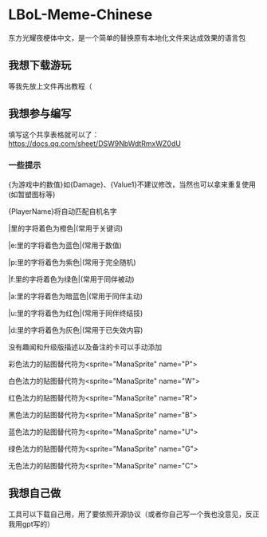 # LBoL-Meme-Chinese
东方光耀夜梗体中文，是一个简单的替换原有本地化文件来达成效果的语言包

## 我想下载游玩
等我先放上文件再出教程（

## 我想参与编写
填写这个共享表格就可以了：https://docs.qq.com/sheet/DSW9NbWdtRmxWZ0dU
### 一些提示
{为游戏中的数值}如{Damage}、{Value1}不建议修改，当然也可以拿来重复使用(如暂塑图标等)

{PlayerName}将自动匹配自机名字

|里的字将着色为橙色|(常用于关键词)

|e:里的字将着色为蓝色|(常用于数值)

|p:里的字将着色为紫色|(常用于完全随机)

|f:里的字将着色为绿色|(常用于同伴被动)

|a:里的字将着色为暗蓝色|(常用于同伴主动)

|u:里的字将着色为红色|(常用于同伴终结技)

|d:里的字将着色为灰色|(常用于已失效内容)

没有趣闻和升级版描述以及备注的卡可以手动添加

彩色法力的贴图替代符为<sprite="ManaSprite" name="P">

白色法力的贴图替代符为<sprite="ManaSprite" name="W">

红色法力的贴图替代符为<sprite="ManaSprite" name="R">

黑色法力的贴图替代符为<sprite="ManaSprite" name="B">

蓝色法力的贴图替代符为<sprite="ManaSprite" name="U">

绿色法力的贴图替代符为<sprite="ManaSprite" name="G">

无色法力的贴图替代符为<sprite="ManaSprite" name="C">

## 我想自己做
工具可以下载自己用，用了要依照开源协议（或者你自己写一个我也没意见，反正我用gpt写的）
